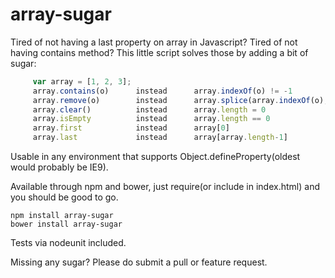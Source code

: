 array-sugar
============

Tired of not having a last property on array in Javascript? Tired of not having contains method?
This little script solves those by adding a bit of sugar:
```javascript    
     var array = [1, 2, 3];
     array.contains(o)      instead      array.indexOf(o) != -1
     array.remove(o)        instead      array.splice(array.indexOf(o), 1) //remove returns true/false indicating whether the item was removed or not
     array.clear()          instead      array.length = 0
     array.isEmpty          instead      array.length == 0
     array.first            instead      array[0]
     array.last             instead      array[array.length-1]
```
Usable in any environment that supports Object.defineProperty(oldest would probably be IE9).

Available through npm and bower, just require(or include in index.html) and you should be good to go.

    npm install array-sugar
    bower install array-sugar

Tests via nodeunit included.

Missing any sugar? Please do submit a pull or feature request.

